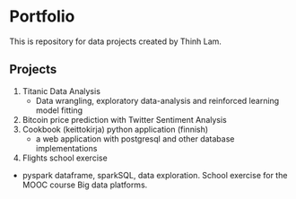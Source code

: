# Portfolio
This is repository for data projects created by Thinh Lam. 

## Projects
1. Titanic Data Analysis
	- Data wrangling, exploratory data-analysis and reinforced learning model fitting
2. Bitcoin price prediction with Twitter Sentiment Analysis
3. Cookbook (keittokirja) python application (finnish)
	- a web application with postgresql and other database implementations
4. Flights school exercise
  - pyspark dataframe, sparkSQL, data exploration. School exercise for the MOOC course Big data platforms.
